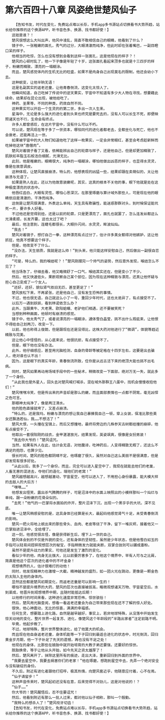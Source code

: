 # 第六百四十八章 风姿绝世楚风仙子
        【告知书友，时代在变化，免费站点难以长存，手机app多书源站点切换看书大势所趋，站长给你推荐的这个换源APP，听书音色多、换源、找书都好使！】
       这娃是谁？！
       楚风很想这么大叫出声，他风中凌乱，简直不敢相信自己的眼睛，他看到了什么？
       镜子中，一张稚嫩的面孔，秀气的过分，大眼清澈而纯净，但此时却在张着嘴巴，一副目瞪口呆的样子。
       他相当的吃惊，怎么也没有想到会看到这样一张面孔，这是他现在的样子？！
       楚风的心顿时乱了，他一下子像是年轻了十岁，这张面孔看起来顶多也就是十三四岁的样子，粉嫩而精致，漂亮的一塌糊涂。
       而且，楚风感觉体内的生机无比的旺盛，如果不是肉身自己出现莫名的限制，他还会幼小下去。
       这种蜕变，让他半晌无语！
       这是名副其实的返老还童，让他青春倒流，这变化太惊人了。
       他瞬间知道，自己吃掉了传说中的逆天果实，宇宙中不知道有多少大人物在寻找，想要藉此续命，结果却在昆仑出现，被他给吃了。
       神药、圣果等，不同的种类，药效自然不同。
       这种果实可以开启一个生灵的的第二世，多出一次人生来。
       星海中，无论是多么强大的进化者到头来也终究是要死去的，没有人可以长生不死，即便映照诸天也不行，生命会有终点。
       许多人都曾感叹，在这片宇宙中，没有什么可以不朽。
       可以说，楚风现在等于多了一世资本，哪怕同代的进化者都老去，全都坐化与死亡，他也不会衰老，还能再活上一世。
       如果被宇宙中的大人物们知道他吃了这样一枚果实，一定会非常眼红，甚至会考虑趁新鲜而吃掉他这块“唐僧肉”。
       楚风对着镜子看了又看，依稀能辨出自己的轮廓与样子，还是他自己，但是却更加精致了，肌肤如羊脂玉石般洁白细腻，光滑无比。
       此刻，他是稚嫩的，眼睛很大，纯净的一塌糊涂，哪怕他做出凶恶的样子，也显得水灵灵，像是在故意调皮。
       这种体现，让楚风直接崩溃，特么的，他想表现的凶猛一些，结果却跟在卖萌似的，太让他崩溃与无语了。
       如果是熟人在此，还以为他故意装嫩呢，其实，这真的根本不关他的事，眼下他就是处在这种极度漂亮的状态中。
       他唇红齿白，大眼有灵性，哪怕心思深沉，在那里琢磨与算计域外那些人，可是现在他的眼睛依旧是清澈的，干净而纯净。
       这倒是让楚风很满意，外表这么单纯，天生具有欺骗性，能迷惑那群对头，到时候保证能坑死一片，要许多人好看。
       不过他还是觉得别扭，还是以前的轮廓，只是更漂亮了，面孔也就罢了，怎么连发丝都这么光滑柔顺，长发齐要，这也太过了吧？
       最后，他注意到，连睫毛都很长，大眼扑闪间，水灵灵，眸波灿灿。
       “我去！”
       楚风对着镜子，想打自己一拳，这种漂亮有点过分了，估计许多美女都得对他嫉妒，这让他抓狂，他真不想要这个样子。
       但是，他改变不了什么。
       “没办法，天生丽质，我就是这么帅！”到头来，他只能这样安慰自己，然后做出一副很自恋的样子。
       “可是，特么的，我的喉结呢？！”楚风刚摆完一个帅气的姿势，然后意外发现，喉结怎么不见了？
       他当场急了，仔细去看，他又略微舒了一口气，喉结其实还在，但是变小了不少。
       然后，他又快速低头，果断观察自己某个部位，因为现在这种精致与漂亮，还真让他怀疑与担心自己变成了一个女人。
       “还好，还好，貌似肾气依旧无匹，甚至更足了！”
       楚风放松下来，不再紧张，还是他自己，没有发生恐怖的事情。
       不过，他也很无语，自己就这么小了一号，重回少年时代，这也太诡异了，有点接受不了。
       以后万一遇到妖妖，看到林诺依怎么办？
       此外，当跟黄牛、大老黑、欧阳蛤蟆、老驴他们相遇，还不要被笑死？
       当想到种种画面，他顿时有崩溃的感觉。
       镜子中，他太秀气了，或者说漂亮的一塌糊涂，通体雪白晶莹，挑不出什么瑕疵来，让他恨不得给自己划两刀，改变一下。
       以前，他也称得上俊朗，但是跟现在还是没得比，这株大药对他进行了“微调”，体貌等趋近精致与完美。
       这让他心中怪怪的，从心底来说，他很抗拒，有点接受不了。
       但是，眼下他也没有办法。
       此外，他仔细感应，甚至用光脑检测，自身的骨龄等被定格在十四岁左右，这要是出去骗人，绝对谁也认不出！
       因为，这是眼下的真实年龄，青春倒流所致，任你是从远古活下来的绝顶大能也挑不出毛病。
       同时，楚风如果再动用场域手段中的一些秘术，稍微改变一下面部，绝对万无一失，就此多了一个身份。
       “从此我也是外星人，回头去对楚风喊打喊杀，混在域外那群王八蛋中，找机会慢慢收拾他们！”
       楚风嘿嘿冷笑，但是传出来的声音却是那么的嫩，而且面部表情也一点都不阴鸷，毫无凶悍之色可言。
       那眼神太纯净了，像是两汪清水。
       他的脸色直接就垮了，又差点崩溃。
       “特么的，还是我吗，粉嫩与漂亮的想让我自己暴揍我自己一顿，穿上女装，保准比那些美女还飘逸若仙，我……不想活了！”
       楚风大恨，一头撞在宝镜上，而后又想撞地，最终将旁边的几株参天古树都给撞的崩碎，他有点接受不了。
       他取出一套很阳刚的战衣，金甲湛湛放光，结果发现，英姿飒爽，很像是女扮男装！
       “我去你大爷的！”楚风诅咒。
       当然，如果有外人在此，估计会无语，对他腹诽，吃神药后，人变得精致无暇了，还这么不满足的抱怨，也算少见。
       很长时间，楚风的脸色都阴晴不定，他琢磨了很久，虽然对自己这么美丽不是很满意，但是却发现有很多好处。
       “从此以后，我多了一个身份，而且，完全可以进入星空中了，我现在就能去他们的老巢，人畜无害的混进去，夺他们的造化，端他们的老窝！”
       楚风越想越高兴，越想越激动，宇宙星空，他可以进入了，不用担心身份暴露，能大模大样的去敌人的大后方！
       “嘿嘿……”
       他想发出怪笑，露出杀气腾腾的样子，可是沼泽中的水面上映照出的小模样那叫一个灿烂与单纯，跟一朵粉嫩的花骨朵似的。
       “去死！”他气的一巴掌将水面拍的炸开，整片沼泽下沉，出现一个黑乎乎的大坑，深不见底。
       唯一让楚风稍感安慰的是，这具身体已经算是长大，最起码他感觉肾气十足，未受青春倒流的影响。
       楚风一把火将地上蜕出来的那些骨头、血肉、老皮等烧了干净，留下一堆灰烬，接着他又一巴掌拍进沼泽中，全给埋了。
       这一刻，他感觉很古怪，像是获得新生后，埋下上一世的自己。
       楚风体会到的不仅是外貌的变化，还有身体的坚韧性，虽然是少年状态，但是他雪白如玉的手指可以轻易间捏碎观想层次的秘宝，手指稍微发力就能夹断，双掌合拢则可以碾成齑粉。
       虽然不是提升战力的果实，可他还是发生了激烈的变化。
       看似少年的他，肉身无比强大，比以前要厉害多了，在他这个境界中，罕有人可与之比肩，简直是他这个层次的进化者中的不坏金身！
       观想境界的人，估计很难打的动他！
       同时，他发现精神力也激增一大截，精神越发的盛烈，如一团火光在跳动，更像是一颗金色的太阳入主他的身体内。
       显然这些都是楚风初期变化，而返老还童是可以影响一生的！
       哪怕不是提升境界的大药，楚风的层次也直接被拔高，略微观想诸天万物、宇宙星空后，水到渠成，他晋升到观想境界中期，且随时能抵达后期！
       以他修行的时间来看，这种进化速度非常恐怖，惊世骇俗！
       然后，楚风用光脑查阅，想看一看返老还童会为自己带来那些现在还不了解的惊人好处。
       很快，他心神震动，无比的惊喜，满满的幸福感。
       任何生灵，想要踏上进化路，自然是越早越好，事实上，若非地球特殊，从没落中开始发生惊天动地的变化，整片世界一起复苏、进化，像楚风这个年龄段的“半路出家者”注定前路不明。
       毕竟，他起步晚了。
       不过，地球特殊，整片世界整体进化，给了他莫大的机会。
       而且现在他自身返老还童，身体机能等一下子回归到最适合进化的状态中，时光倒流，回归黄金岁月期，他一下子补足了先天的遗憾，再也没有不足之处！
       他现在的身体，比那些在娘胎中就开始培育的大教子弟还要强，还要好的惊世。
       脱胎换骨，等于让他从头开始，如今先天之资太雄厚了！
       然后，楚风离开了，抹除这里所有的痕迹，走出大泽，重新回归到外面的世界中。
       “我要去星空中，我要去祸害你们的老家！”他在琢磨，想跑到星空中去，先弄一个绝对安全与没有破绽的身份。
       不久后，附近有进化者跟他打招呼，极其热情，向楚风套近乎，他随意应付着，心不在焉。
       “仙子请留步！”
       这种声音传来时，楚风起初还没有在意，后来觉得不对劲儿，这是对他说的！？
       “仙子……”
       你大爷的！楚风醒悟后，忍不住要诅咒！
       然后，他看到附近有那么一批人过来，都对他以仙子相称，那叫一个殷勤。
       “我特么的想杀人了！”楚风咬牙切齿！
       【告知书友，时代在变化，免费站点难以长存，手机app多书源站点切换看书大势所趋，站长给你推荐的这个换源APP，听书音色多、换源、找书都好使！】